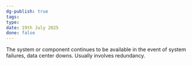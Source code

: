 ```yaml
---
dg-publish: true
tags: 
type: 
date: 19th July 2025
done: false
---
```


The system or component continues to be available in the event of system failures, data center downs. Usually involves redundancy.
